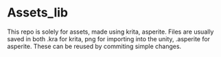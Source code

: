 # Assets_lib
This repo is solely for assets, made using krita, asperite.
Files are usually saved in both .kra for krita, png for importing into the unity, .asperite for asperite.
These can be reused by commiting simple changes.
